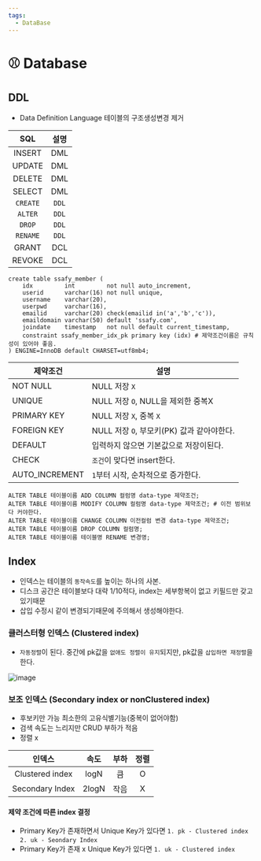 ```yaml
---
tags:
  - DataBase
---
```


# ​:baseball:​ Database



## DDL

- Data Definition Language 테이블의 구조생성변경 제거

|   SQL    | 설명  |
| :------: | :---: |
|  INSERT  |  DML  |
|  UPDATE  |  DML  |
|  DELETE  |  DML  |
|  SELECT  |  DML  |
| `CREATE` | `DDL` |
| `ALTER`  | `DDL` |
|  `DROP`  | `DDL` |
| `RENAME` | `DDL` |
|  GRANT   |  DCL  |
|  REVOKE  |  DCL  |



```mysql
create table ssafy_member (
	idx			int 		not null auto_increment,
	userid		varchar(16)	not null unique,
	username	varchar(20),
	userpwd		varchar(16),
	emailid		varchar(20) check(emailid in('a','b','c')),
	emaildomain	varchar(50) default 'ssafy.com',
	joindate	timestamp	not null default current_timestamp,
	constraint ssafy_member_idx_pk primary key (idx) # 제약조건이름은 규칙성이 있어야 좋음.
) ENGINE=InnoDB default CHARSET=utf8mb4;
```

| 제약조건       | 설명                                       |
| -------------- | ------------------------------------------ |
| NOT NULL       | NULL 저장 `X`                              |
| UNIQUE         | NULL 저장 `O`, NULL을 제외한 중복X         |
| PRIMARY KEY    | NULL 저장 `X`, 중복 `X`                    |
| FOREIGN KEY    | NULL 저장 `O`, 부모키(PK) 값과 같아야한다. |
| DEFAULT        | 입력하지 않으면 기본값으로 저장이된다.     |
| CHECK          | `조건`이 맞다면 insert한다.                |
| AUTO_INCREMENT | `1`부터 시작, 순차적으로 증가한다.         |



```mysql
ALTER TABLE 테이블이름 ADD COLUMN 컬럼명 data-type 제약조건;
ALTER TABLE 테이블이름 MODIFY COLUMN 컬럼명 data-type 제약조건; # 이전 범위보다 커야한다.
ALTER TABLE 테이블이름 CHANGE COLUMN 이전컬럼 변경 data-type 제약조건;
ALTER TABLE 테이블이름 DROP COLUMN 컬럼명;
ALTER TABLE 테이블이름 테이블명 RENAME 변경명;
```



## Index

- 인덱스는 테이블의 `동작속도`를 높이는 하나의 사본. 
- 디스크 공간은 테이블보다  대략 1/10적다, index는 세부항복이 없고 키필드만 갖고 있기때문
- 삽입 수정시 같이 변경되기때문에 주의해서 생성해야한다.



### 클러스터형 인덱스 (Clustered index)

- `자동정렬`이 된다. 중간에 pk값을 `없애도 정렬이 유지`되지만, pk값을 `삽입하면 재정렬`을 한다.

![image](https://github.com/SeokJuGo/SeokJuGo/assets/116260619/06d5f6cb-e82c-4808-abb4-ede51382fcb7)



### 보조 인덱스 (Secondary index or nonClustered index)

- 후보키만 가능 최소한의 고유식별기능(중복이 없어야함)
- 검색 속도는 느리지만 CRUD 부하가 적음
- 정렬 x

|     인덱스      | 속도  | 부하 | 정렬 |
| :-------------: | :---: | :--: | :--: |
| Clustered index | logN  |  큼  |  O   |
| Secondary Index | 2logN | 작음 |  X   |



#### 제약 조건에 따른 index 결정

- Primary Key가 존재하면서 Unique Key가 있다면 `1. pk - Clustered index` `2. uk - Seondary Index`
- Primary Key가 존재 x Unique Key가 있다면 `1. uk - Clustered index`



